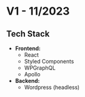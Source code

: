 # V1 - 11/2023

## Tech Stack

- **Frontend:**
  - React
  - Styled Components
  - WPGraphQL
  - Apollo
- **Backend:**
  - Wordpress (headless)
